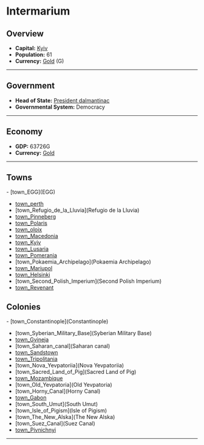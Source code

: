# <!--NAME-->Intermarium<!--NAME-->

## Overview

- **Capital:** <!--CAPITAL_LINK-->[Kyiv](town_Kyiv)<!--CAPITAL_LINK-->
- **Population:** <!--POPULATION-->61<!--POPULATION-->
- **Currency:** <!--CURRENCY_LINK-->[Gold](currency_Gold)<!--CURRENCY_LINK--> (<!--CURRENCY_ABV-->G<!--CURRENCY_ABV-->)

---

## Government

- **Head of State:** <!--LEADER_TITLE_LINK-->[President dalmantinac](user_dalmantinac)<!--LEADER_TITLE_LINK-->
- **Governmental System:** <!--GOVERNMENT-->Democracy<!--GOVERNMENT-->

---

## Economy

- **GDP:** <!--GDP-->63726G<!--GDP-->
- **Currency:** <!--CURRENCY_LINK-->[Gold](currency_Gold)<!--CURRENCY_LINK-->

---

## Towns

<!--TOWNS-->- [town_EGG](EGG)
- [town_perth](perth)
- [town_Refugio_de_la_Lluvia](Refugio de la Lluvia)
- [town_Pinneberg](Pinneberg)
- [town_Polaris](Polaris)
- [town_oloix](oloix)
- [town_Macedonia](Macedonia)
- [town_Kyiv](Kyiv)
- [town_Lusaria](Lusaria)
- [town_Pomerania](Pomerania)
- [town_Pokaemia_Archipelago](Pokaemia Archipelago)
- [town_Mariupol](Mariupol)
- [town_Helsinki](Helsinki)
- [town_Second_Polish_Imperium](Second Polish Imperium)
- [town_Revenant](Revenant)<!--TOWNS-->

## Colonies

<!--COLONIES-->- [town_Constantinople](Constantinople)
- [town_Syberian_Military_Base](Syberian Military Base)
- [town_Gvineja](Gvineja)
- [town_Saharan_canal](Saharan canal)
- [town_Sandstown](Sandstown)
- [town_Tripolitania](Tripolitania)
- [town_Nova_Yevpatoriia](Nova Yevpatoriia)
- [town_Sacred_Land_of_Pig](Sacred Land of Pig)
- [town_Mozambique](Mozambique)
- [town_Old_Yevpatoria](Old Yevpatoria)
- [town_Horny_Canal](Horny Canal)
- [town_Gabon](Gabon)
- [town_South_Umut](South Umut)
- [town_Isle_of_Pigism](Isle of Pigism)
- [town_The_New_Alska](The New Alska)
- [town_Suez_Canal](Suez Canal)
- [town_Pivnichnyi](Pivnichnyi)<!--COLONIES-->

---
